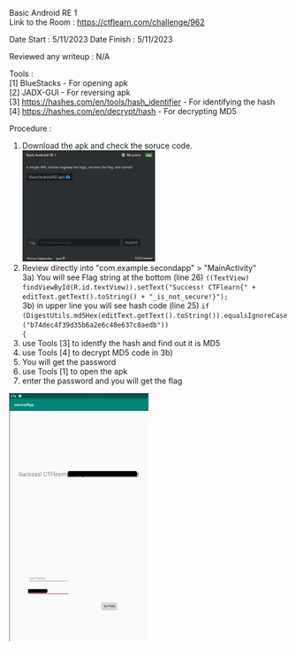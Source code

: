 Basic Android RE 1 
<br>
Link to the Room : https://ctflearn.com/challenge/962

Date Start : 5/11/2023
Date Finish : 5/11/2023

Reviewed any writeup : N/A

Tools : <br>
[1] BlueStacks - For opening apk <br>
[2] JADX-GUI - For reversing apk <br>
[3] https://hashes.com/en/tools/hash_identifier - For identifying the hash <br>
[4] https://hashes.com/en/decrypt/hash - For decrypting MD5

Procedure :<br>
1) Download the apk and check the soruce code.<br>
<img src="https://raw.githubusercontent.com/RemusDBD/remusctf-writeup/main/2023-ctf/ctflearn/Reverse%20Engineering/Room%201%20-%20Basic%20Android%20RE%201/roomlayout.png
" width="50%" height="50%">
2) Review directly into "com.example.secondapp" > "MainActivity"<br>
3a) You will see Flag string at the bottom  (line 26) <code>((TextView) findViewById(R.id.textView)).setText("Success! CTFlearn{" + editText.getText().toString() + "_is_not_secure!}");</code><br>
3b) in upper line you will see hash code (line 25) <code>if (DigestUtils.md5Hex(editText.getText().toString()).equalsIgnoreCase("b74dec4f39d35b6a2e6c48e637c8aedb")) {</code><br>
4) use Tools [3] to identfy the hash and find out it is MD5<br>
5) use Tools [4] to decrypt MD5 code in 3b)<br>
6) You will get the password<br>
7) use Tools [1] to open the apk<br>
8) enter the password and you will get the flag<br>

<img src="https://raw.githubusercontent.com/RemusDBD/remusctf-writeup/main/2023-ctf/ctflearn/Reverse%20Engineering/Room%201%20-%20Basic%20Android%20RE%201/flag.png" width="50%" height="50%">
